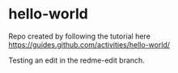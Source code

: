 # hello-world
Repo created by following the tutorial here https://guides.github.com/activities/hello-world/

Testing an edit in the redme-edit branch.

